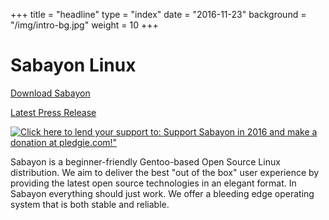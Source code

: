 +++
title = "headline"
type = "index"
date = "2016-11-23"
background = "/img/intro-bg.jpg"
weight = 10
+++

# Sabayon Linux

[Download Sabayon](/download)

[Latest Press Release](/latest)

[![Click here to lend your support to: Support Sabayon in 2016 and make a donation at pledgie.com!"](https://pledgie.com/campaigns/31652.png?skin_name=chrome)](https://pledgie.com/campaigns/31652)

Sabayon is a beginner-friendly Gentoo-based Open Source Linux distribution.
We aim to deliver the best "out of the box" user experience by providing
the latest open source technologies in an elegant format.
In Sabayon everything should just work.
We offer a bleeding edge operating system that is both stable and reliable.
